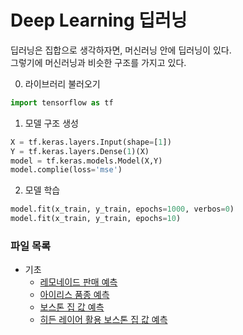# Deep Learning 딥러닝  
딥러닝은 집합으로 생각하자면, 머신러닝 안에 딥러닝이 있다.  
그렇기에 머신러닝과 비슷한 구조를 가지고 있다.  

0. 라이브러리 불러오기  
```python
import tensorflow as tf
```
1. 모델 구조 생성  
```python
X = tf.keras.layers.Input(shape=[1])
Y = tf.keras.layers.Dense(1)(X)
model = tf.keras.models.Model(X,Y)
model.complie(loss='mse')
```
2. 모델 학습  
```python
model.fit(x_train, y_train, epochs=1000, verbos=0)
model.fit(x_train, y_train, epochs=10)
```

### 파일 목록  
- 기초
    - [레모네이드 판매 예측](./jupyter/basic/lemonade_sales_predict.ipynb)  
    - [아이리스 품종 예측](./jupyter/basic/iris_classification.ipynb)  
    - [보스톤 집 값 예측](./jupyter/basic//boston_house_price_predict.ipynb)  
    - [히든 레이어 활용 보스톤 집 값 예측](./jupyter/basic/hidden_layer.ipynb)  
